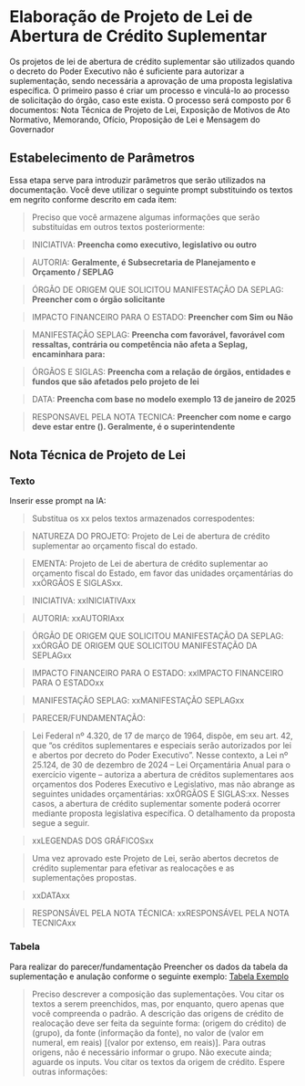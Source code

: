 # Elaboração de Projeto de Lei de Abertura de Crédito Suplementar
Os projetos de lei de abertura de crédito suplementar são utilizados quando o decreto do Poder Executivo não é suficiente para autorizar a suplementação, sendo necessária a aprovação de uma proposta legislativa específica.
O primeiro passo é criar um processo e vinculá-lo ao processo de solicitação do órgão, caso este exista.
O processo será composto por 6 documentos: Nota Técnica de Projeto de Lei, Exposição de Motivos de Ato Normativo, Memorando, Ofício, Proposição de Lei e Mensagem do Governador

## Estabelecimento de Parâmetros
Essa etapa serve para introduzir parâmetros que serão utilizados na documentação. Você deve utilizar o seguinte prompt substituindo os textos em negrito conforme descrito em cada item:


>Preciso que você armazene algumas informações que serão substituídas em outros textos posteriormente:

>INICIATIVA: **Preencha como executivo, legislativo ou outro**

>AUTORIA: **Geralmente, é Subsecretaria de Planejamento e Orçamento / SEPLAG**

>ÓRGÃO DE ORIGEM QUE SOLICITOU MANIFESTAÇÃO DA SEPLAG: **Preencher com o órgão solicitante**

>IMPACTO FINANCEIRO PARA O ESTADO: **Preencher com Sim ou Não**

>MANIFESTAÇÃO SEPLAG: **Preencha com favorável, favorável com ressaltas, contrária ou competência não afeta a Seplag, encaminhara para:**

>ÓRGÃOS E SIGLAS: **Preencha com a relação de órgãos, entidades e fundos que são afetados pelo projeto de lei**

>DATA: **Preencha com base no modelo exemplo 13 de janeiro de 2025**

>RESPONSAVEL PELA NOTA TECNICA: **Preencher com nome e cargo deve estar entre (). Geralmente, é o superintendente**

## Nota Técnica de Projeto de Lei

### Texto

Inserir esse prompt na IA:

>Substitua os xx pelos textos armazenados correspodentes:

>NATUREZA DO PROJETO: Projeto de Lei de abertura de crédito suplementar ao orçamento fiscal do estado.

>EMENTA: Projeto de Lei de abertura de crédito suplementar ao orçamento fiscal do Estado, em favor das unidades orçamentárias do xxÓRGÃOS E SIGLASxx.

>INICIATIVA: xxINICIATIVAxx

>AUTORIA: xxAUTORIAxx

>ÓRGÃO DE ORIGEM QUE SOLICITOU MANIFESTAÇÃO DA SEPLAG: xxÓRGÃO DE ORIGEM QUE SOLICITOU MANIFESTAÇÃO DA SEPLAGxx

>IMPACTO FINANCEIRO PARA O ESTADO: xxIMPACTO FINANCEIRO PARA O ESTADOxx

>MANIFESTAÇÃO SEPLAG: xxMANIFESTAÇÃO SEPLAGxx

>PARECER/FUNDAMENTAÇÃO:

>Lei Federal nº 4.320, de 17 de março de 1964, dispõe, em seu art. 42, que “os créditos suplementares e especiais serão autorizados por lei e abertos por decreto do Poder Executivo”. Nesse contexto, a Lei nº 25.124, de 30 de dezembro de 2024 – Lei Orçamentária Anual para o exercício vigente – autoriza a abertura de créditos suplementares aos orçamentos dos Poderes Executivo e Legislativo, mas não abrange as seguintes unidades orçamentárias: xxÓRGÃOS E SIGLAS:xx. Nesses casos, a abertura de crédito suplementar somente poderá ocorrer mediante proposta legislativa específica. O detalhamento da proposta segue a seguir.

>xxLEGENDAS DOS GRÁFICOSxx

>Uma vez aprovado este Projeto de Lei, serão abertos decretos de crédito suplementar para efetivar as realocações e as suplementações propostas.

>xxDATAxx

>RESPONSÁVEL PELA NOTA TÉCNICA: xxRESPONSÁVEL PELA NOTA TECNICAxx

### Tabela
Para realizar do parecer/fundamentação
Preencher os dados da tabela da suplementação e anulação conforme o seguinte exemplo: [Tabela Exemplo](https://cecad365.sharepoint.com/:x:/s/Splor/EUryIbXcfhFJnHe3Osyafo8BccE5pNKeXWR7nSd6wWgb5Q?e=zhcpdl)

>Preciso descrever a composição das suplementações. Vou citar os textos a serem preenchidos, mas, por enquanto, quero apenas que você compreenda o padrão. A descrição das origens de crédito de realocação deve ser feita da seguinte forma: (origem do crédito) de (grupo), da fonte (informação da fonte), no valor de (valor em numeral, em reais) [(valor por extenso, em reais)]. Para outras origens, não é necessário informar o grupo. Não execute ainda; aguarde os inputs.
Vou citar os textos da origem de crédito. Espere outras informações:

 